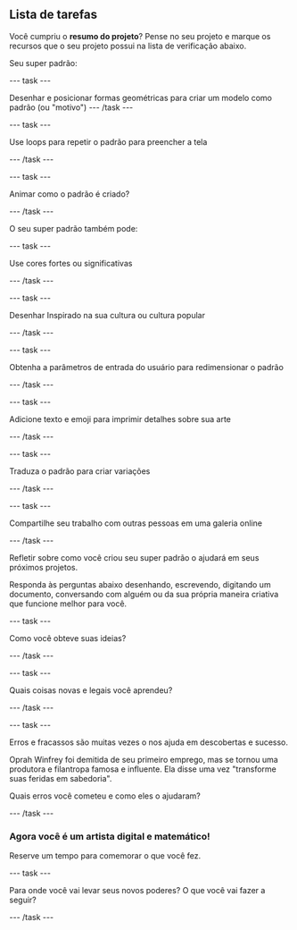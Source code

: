 ## Lista de tarefas

Você cumpriu o **resumo do projeto**? Pense no seu projeto e marque os recursos que o seu projeto possui na lista de verificação abaixo.

Seu super padrão:

--- task ---

Desenhar e posicionar formas geométricas para criar um modelo como padrão (ou "motivo") --- /task ---

--- task ---

Use loops para repetir o padrão para preencher a tela

--- /task ---

--- task ---

Animar como o padrão é criado?

--- /task ---

O seu super padrão também pode:

--- task ---

Use cores fortes ou significativas

--- /task ---

--- task ---

Desenhar Inspirado na sua cultura ou cultura popular

--- /task ---

--- task ---

Obtenha a parâmetros de entrada do usuário para redimensionar o padrão

--- /task ---

--- task ---

Adicione texto e emoji para imprimir detalhes sobre sua arte

--- /task ---

--- task ---

Traduza o padrão para criar variações

--- /task ---


--- task ---

Compartilhe seu trabalho com outras pessoas em uma galeria online

--- /task ---

Refletir sobre como você criou seu super padrão o ajudará em seus próximos projetos.

Responda às perguntas abaixo desenhando, escrevendo, digitando um documento, conversando com alguém ou da sua própria maneira criativa que funcione melhor para você.

--- task ---

Como você obteve suas ideias?

--- /task ---

--- task ---

Quais coisas novas e legais você aprendeu?

--- /task ---

--- task ---

Erros e fracassos são muitas vezes o nos ajuda em descobertas e sucesso.

Oprah Winfrey foi demitida de seu primeiro emprego, mas se tornou uma produtora e filantropa famosa e influente. Ela disse uma vez "transforme suas feridas em sabedoria".

Quais erros você cometeu e como eles o ajudaram?

--- /task ---

### Agora você é um artista digital e matemático!

Reserve um tempo para comemorar o que você fez.

--- task ---

Para onde você vai levar seus novos poderes? O que você vai fazer a seguir?

--- /task ---

